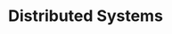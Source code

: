 ---
layout: page
title: Distributed Systems
description: Enhancing edge computing systems for optimal performance and resilience by leveraging distributed systems benefits.
background: '/img/smart-cities-cropped.jpg'
---